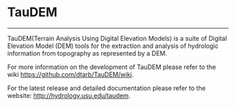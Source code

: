 # TauDEM 
---------------------------
TauDEM(Terrain Analysis Using Digital Elevation Models) is a suite of Digital Elevation Model (DEM) tools for the extraction and analysis of hydrologic information from topography as represented by a DEM. 

For more information on the development of TauDEM please refer to the wiki https://github.com/dtarb/TauDEM/wiki.

For the latest release and detailed documentation please refer to the website: http://hydrology.usu.edu/taudem.



